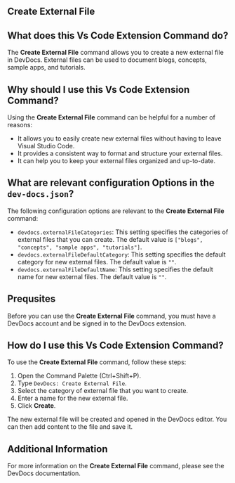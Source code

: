 
  
   ## **Create External File**

## What does this Vs Code Extension Command do?

The **Create External File** command allows you to create a new external file in DevDocs. External files can be used to document blogs, concepts, sample apps, and tutorials.

## Why should I use this Vs Code Extension Command?

Using the **Create External File** command can be helpful for a number of reasons:

- It allows you to easily create new external files without having to leave Visual Studio Code.
- It provides a consistent way to format and structure your external files.
- It can help you to keep your external files organized and up-to-date.

## What are relevant configuration Options in the `dev-docs.json`?

The following configuration options are relevant to the **Create External File** command:

- `devdocs.externalFileCategories`: This setting specifies the categories of external files that you can create. The default value is `["blogs", "concepts", "sample apps", "tutorials"]`.
- `devdocs.externalFileDefaultCategory`: This setting specifies the default category for new external files. The default value is `""`.
- `devdocs.externalFileDefaultName`: This setting specifies the default name for new external files. The default value is `""`.

## Prequsites

Before you can use the **Create External File** command, you must have a DevDocs account and be signed in to the DevDocs extension.

## How do I use this Vs Code Extension Command?

To use the **Create External File** command, follow these steps:

1. Open the Command Palette (Ctrl+Shift+P).
2. Type `DevDocs: Create External File`.
3. Select the category of external file that you want to create.
4. Enter a name for the new external file.
5. Click **Create**.

The new external file will be created and opened in the DevDocs editor. You can then add content to the file and save it.

## Additional Information

For more information on the **Create External File** command, please see the DevDocs documentation.
  
  